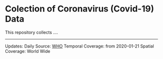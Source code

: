 # Colection of Coronavirus (Covid-19) Data 

This repository collects ....

------
>
Updates: Daily
Source: [WHO](https://www.who.int/emergencies/diseases/novel-coronavirus-2019/situation-reports)
Temporal Coverage: from 2020-01-21
Spatial Coverage: World Wide





